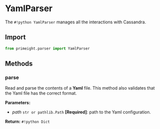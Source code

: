 # YamlParser

The `#!python YamlParser` manages all the interactions with Cassandra.

## Import

```python
from primeight.parser import YamlParser
```

## Methods

### parse

Read and parse the contents of a __Yaml__ file.
This method also validates that the Yaml file has the correct format.

__Parameters:__

- _path_ `str or pathlib.Path` __[Required]__: path to the Yaml configuration.

__Return:__ `#!python Dict`
